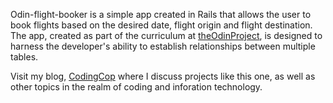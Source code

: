 Odin-flight-booker is a simple app created in Rails that allows the user to book flights based on the 
desired date, flight origin and flight destination. The app, created as part of the curriculum at 
[theOdinProject](https://www.theodinproject.com/courses/ruby-on-rails/lessons/building-advanced-forms), is designed to harness the developer's ability to establish relationships between 
multiple tables.

Visit my blog, [CodingCop](https://www.codingcop.com) where I discuss projects like this one, as well as other topics in the realm of coding and inforation technology.